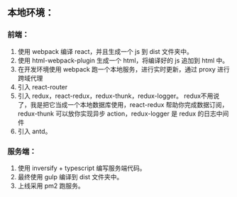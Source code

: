 ## 本地环境：

### 前端：

1. 使用 webpack 编译 react，并且生成一个 js 到 dist 文件夹中。
2. 使用 html-webpack-plugin 生成一个 html，将编译好的 js 追加到 html 中。
3. 在开发环境使用 webpack 跑一个本地服务，进行实时更新，通过 proxy 进行跨域代理
4. 引入 react-router
5. 引入 redux，react-redux，redux-thunk，redux-logger。 redux不用说了，我是把它当成一个本地数据库使用，react-redux 帮助你完成数据订阅，redux-thunk 可以放你实现异步 action，redux-logger 是 redux 的日志中间件
6. 引入 antd。

### 服务端：

1. 使用 inversify + typescript 编写服务端代码。
2. 最终使用 gulp 编译到 dist 文件夹中。
3. 上线采用 pm2 跑服务。